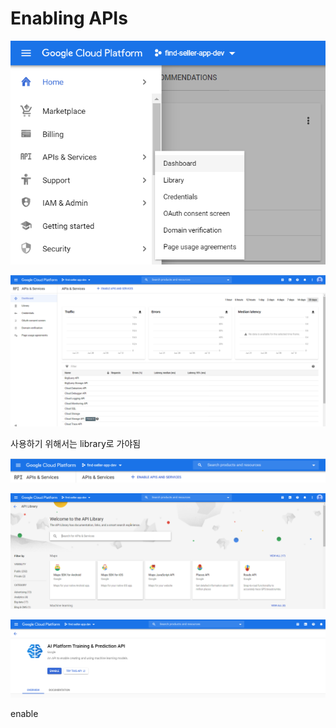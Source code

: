 # Enabling APIs

![](../../../.gitbook/assets/image%20%28113%29.png)

![](../../../.gitbook/assets/image%20%28105%29.png)

사용하기 위해서는 library로 가야됨

![](../../../.gitbook/assets/image%20%28124%29.png)

![](../../../.gitbook/assets/image%20%28103%29.png)

![](../../../.gitbook/assets/image%20%28111%29.png)

enable








